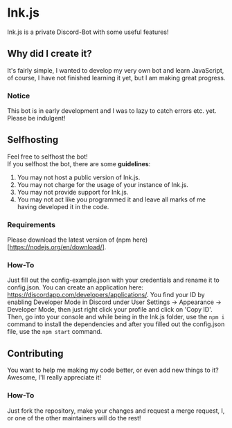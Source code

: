# Ink.js
Ink.js is a private Discord-Bot with some useful features!

## Why did I create it?
It's fairly simple, I wanted to develop my very own bot and learn JavaScript, of course, I have not finished learning it yet, but I am making great progress.

### Notice
This bot is in early development and I was to lazy to catch errors etc. yet.  
Please be indulgent!

## Selfhosting
Feel free to selfhost the bot!  
If you selfhost the bot, there are some **guidelines**:

1. You may not host a public version of Ink.js.
2. You may not charge for the usage of your instance of Ink.js.
3. You may not provide support for Ink.js.
4. You may not act like you programmed it and leave all marks of me having developed it in the code.
### Requirements
Please download the latest version of (npm here)[https://nodejs.org/en/download/].
### How-To
Just fill out the config-example.json with your credentials and rename it to config.json. You can create an application here: https://discordapp.com/developers/applications/.
You find your ID by enabling Developer Mode in Discord under User Settings -> Appearance -> Developer Mode, then just right click your profile and click on 'Copy ID'.  
Then, go into your console and while being in the Ink.js folder, use the `npm i` command to install the dependencies and after you filled out the config.json file, use the `npm start` command.

## Contributing
You want to help me making my code better, or even add new things to it? Awesome, I'll really appreciate it!
### How-To
Just fork the repository, make your changes and request a merge request, I, or one of the other maintainers will do the rest!
